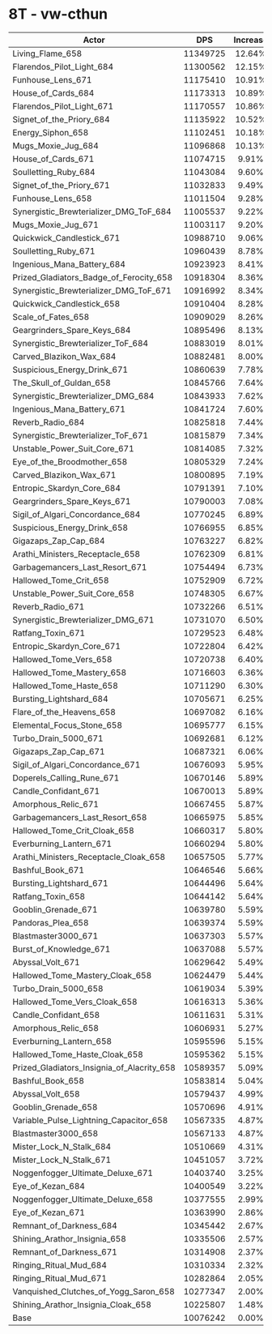 # 8T - vw-cthun
| Actor | DPS | Increase |
|---|:---:|:---:|
|Living_Flame_658|11349725|12.64%|
|Flarendos_Pilot_Light_684|11300562|12.15%|
|Funhouse_Lens_671|11175410|10.91%|
|House_of_Cards_684|11173313|10.89%|
|Flarendos_Pilot_Light_671|11170557|10.86%|
|Signet_of_the_Priory_684|11135922|10.52%|
|Energy_Siphon_658|11102451|10.18%|
|Mugs_Moxie_Jug_684|11096868|10.13%|
|House_of_Cards_671|11074715|9.91%|
|Soulletting_Ruby_684|11043084|9.60%|
|Signet_of_the_Priory_671|11032833|9.49%|
|Funhouse_Lens_658|11011504|9.28%|
|Synergistic_Brewterializer_DMG_ToF_684|11005537|9.22%|
|Mugs_Moxie_Jug_671|11003117|9.20%|
|Quickwick_Candlestick_671|10988710|9.06%|
|Soulletting_Ruby_671|10960439|8.78%|
|Ingenious_Mana_Battery_684|10923923|8.41%|
|Prized_Gladiators_Badge_of_Ferocity_658|10918304|8.36%|
|Synergistic_Brewterializer_DMG_ToF_671|10916992|8.34%|
|Quickwick_Candlestick_658|10910404|8.28%|
|Scale_of_Fates_658|10909029|8.26%|
|Geargrinders_Spare_Keys_684|10895496|8.13%|
|Synergistic_Brewterializer_ToF_684|10883019|8.01%|
|Carved_Blazikon_Wax_684|10882481|8.00%|
|Suspicious_Energy_Drink_671|10860639|7.78%|
|The_Skull_of_Guldan_658|10845766|7.64%|
|Synergistic_Brewterializer_DMG_684|10843933|7.62%|
|Ingenious_Mana_Battery_671|10841724|7.60%|
|Reverb_Radio_684|10825818|7.44%|
|Synergistic_Brewterializer_ToF_671|10815879|7.34%|
|Unstable_Power_Suit_Core_671|10814085|7.32%|
|Eye_of_the_Broodmother_658|10805329|7.24%|
|Carved_Blazikon_Wax_671|10800895|7.19%|
|Entropic_Skardyn_Core_684|10791391|7.10%|
|Geargrinders_Spare_Keys_671|10790003|7.08%|
|Sigil_of_Algari_Concordance_684|10770245|6.89%|
|Suspicious_Energy_Drink_658|10766955|6.85%|
|Gigazaps_Zap_Cap_684|10763227|6.82%|
|Arathi_Ministers_Receptacle_658|10762309|6.81%|
|Garbagemancers_Last_Resort_671|10754494|6.73%|
|Hallowed_Tome_Crit_658|10752909|6.72%|
|Unstable_Power_Suit_Core_658|10748305|6.67%|
|Reverb_Radio_671|10732266|6.51%|
|Synergistic_Brewterializer_DMG_671|10731070|6.50%|
|Ratfang_Toxin_671|10729523|6.48%|
|Entropic_Skardyn_Core_671|10722804|6.42%|
|Hallowed_Tome_Vers_658|10720738|6.40%|
|Hallowed_Tome_Mastery_658|10716603|6.36%|
|Hallowed_Tome_Haste_658|10711290|6.30%|
|Bursting_Lightshard_684|10705671|6.25%|
|Flare_of_the_Heavens_658|10697082|6.16%|
|Elemental_Focus_Stone_658|10695777|6.15%|
|Turbo_Drain_5000_671|10692681|6.12%|
|Gigazaps_Zap_Cap_671|10687321|6.06%|
|Sigil_of_Algari_Concordance_671|10676093|5.95%|
|Doperels_Calling_Rune_671|10670146|5.89%|
|Candle_Confidant_671|10670013|5.89%|
|Amorphous_Relic_671|10667455|5.87%|
|Garbagemancers_Last_Resort_658|10665975|5.85%|
|Hallowed_Tome_Crit_Cloak_658|10660317|5.80%|
|Everburning_Lantern_671|10660294|5.80%|
|Arathi_Ministers_Receptacle_Cloak_658|10657505|5.77%|
|Bashful_Book_671|10646546|5.66%|
|Bursting_Lightshard_671|10644496|5.64%|
|Ratfang_Toxin_658|10644142|5.64%|
|Gooblin_Grenade_671|10639780|5.59%|
|Pandoras_Plea_658|10639374|5.59%|
|Blastmaster3000_671|10637303|5.57%|
|Burst_of_Knowledge_671|10637088|5.57%|
|Abyssal_Volt_671|10629642|5.49%|
|Hallowed_Tome_Mastery_Cloak_658|10624479|5.44%|
|Turbo_Drain_5000_658|10619034|5.39%|
|Hallowed_Tome_Vers_Cloak_658|10616313|5.36%|
|Candle_Confidant_658|10611631|5.31%|
|Amorphous_Relic_658|10606931|5.27%|
|Everburning_Lantern_658|10595596|5.15%|
|Hallowed_Tome_Haste_Cloak_658|10595362|5.15%|
|Prized_Gladiators_Insignia_of_Alacrity_658|10589357|5.09%|
|Bashful_Book_658|10583814|5.04%|
|Abyssal_Volt_658|10579437|4.99%|
|Gooblin_Grenade_658|10570696|4.91%|
|Variable_Pulse_Lightning_Capacitor_658|10567335|4.87%|
|Blastmaster3000_658|10567133|4.87%|
|Mister_Lock_N_Stalk_684|10510669|4.31%|
|Mister_Lock_N_Stalk_671|10451057|3.72%|
|Noggenfogger_Ultimate_Deluxe_671|10403740|3.25%|
|Eye_of_Kezan_684|10400549|3.22%|
|Noggenfogger_Ultimate_Deluxe_658|10377555|2.99%|
|Eye_of_Kezan_671|10363990|2.86%|
|Remnant_of_Darkness_684|10345442|2.67%|
|Shining_Arathor_Insignia_658|10335506|2.57%|
|Remnant_of_Darkness_671|10314908|2.37%|
|Ringing_Ritual_Mud_684|10310334|2.32%|
|Ringing_Ritual_Mud_671|10282864|2.05%|
|Vanquished_Clutches_of_Yogg_Saron_658|10277347|2.00%|
|Shining_Arathor_Insignia_Cloak_658|10225807|1.48%|
|Base|10076242|0.00%|
